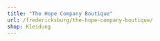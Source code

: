 ```yaml
---
title: "The Hope Company Boutique"
url: /fredericksburg/the-hope-company-boutique/
shop: Kleidung
---
```

